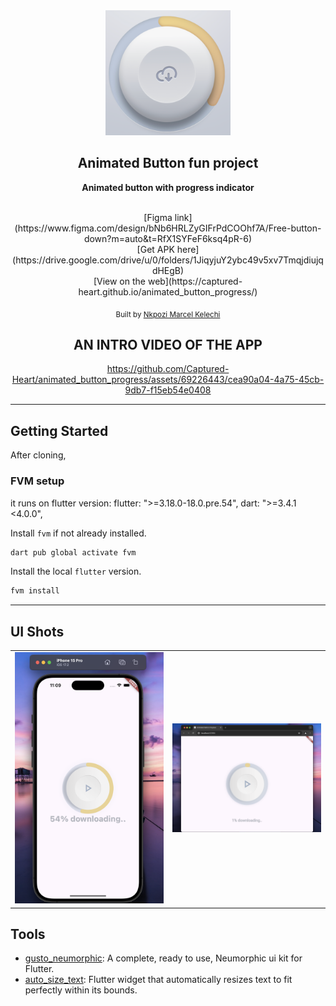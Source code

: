 <div align="center">
   <img src="./assets/logo.png" width="200" height="200" color="0xFF2676FC"/>

## Animated Button fun project

<strong> Animated button with progress indicator </strong>

<br/>
[Figma link](https://www.figma.com/design/bNb6HRLZyGIFrPdCOOhf7A/Free-button-down?m=auto&t=RfX1SYFeF6ksq4pR-6) <br/>
[Get APK here](https://drive.google.com/drive/u/0/folders/1JiqyjuY2ybc49v5xv7TmqjdiujqdHEgB) <br/>
[View on the web](https://captured-heart.github.io/animated_button_progress/)

<sub>Built by <a href="https://twitter.com/_Captured_Heart">Nkpozi Marcel Kelechi</a></sub>
<br />

## AN INTRO VIDEO OF THE APP



https://github.com/Captured-Heart/animated_button_progress/assets/69226443/cea90a04-4a75-45cb-9db7-f15eb54e0408




</div>

---

## Getting Started

After cloning,

### FVM setup

it runs on flutter version: flutter: ">=3.18.0-18.0.pre.54", dart: ">=3.4.1 <4.0.0",

Install `fvm` if not already installed.

```bash
dart pub global activate fvm
```

Install the local `flutter` version.

```bash
fvm install
```

---

## UI Shots

<div style="text-align: center">
  <table>
    <tr>
      <td style="text-align: center">
        <img src="screenshots/mobile.png" width="800" />
      </td>
      <td style="text-align: center">
        <img src="screenshots/web.png" width="800" />
      </td>
    </tr>
  </table>
</div>

## Tools

- [gusto_neumorphic](https://pub.dev/packages/gusto_neumorphic): A complete, ready to use, Neumorphic ui kit for Flutter.
- [auto_size_text](https://pub.dev/packages/auto_size_text): Flutter widget that automatically resizes text to fit perfectly within its bounds.
